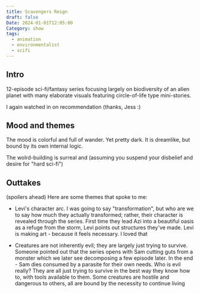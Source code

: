 ```yaml
---
title: Scavengers Reign
draft: false
Date: 2024-01-01T12:05:00
Category: show
tags:
  - animation
  - environmentalist
  - scifi
---
```

## Intro
12-episode sci-fi/fantasy series focusing largely on biodiversity of an alien planet with many elaborate visuals featuring circle-of-life type mini-stories.

I again watched in on recommendation (thanks, Jess :) 

## Mood and themes
The mood is colorful and full of wander. Yet pretty dark. It is dreamlike, but bound by its own internal logic. 

The wolrd-building is surreal and (assuming you suspend your disbelief and desire for "hard sci-fi") 
 
## Outtakes
(spoilers ahead)
Here are some themes that spoke to me:

* Levi's character arc. I was going to say "transformation", but who are we to say how much they actually transformed; rather, their character is revealed through the series. First time they lead Azi into a beautiful oasis as a refuge from the storm, Levi points out structures they've made. Levi is making art - because it feels necessary. I loved that



* Creatures are not inherently evil; they are largely just trying to survive. Someone pointed out that the series opens with Sam cutting guts from a monster which we later see decomposing a few episode later. In the end - Sam dies consumed by a parasite for their own needs. Who is evil really? They are all just trying to survive in the best way they know how to, with tools available to them. Some creatures are hostile and dangerous to others, all are bound by the necessity to continue living